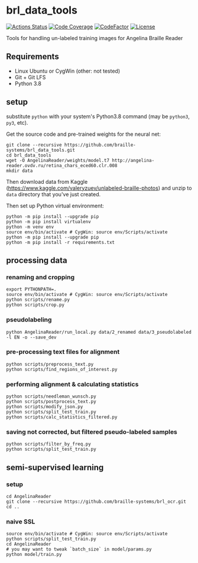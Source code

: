 # brl_data_tools

[![Actions Status](https://github.com/braille-systems/brl_data_tools/workflows/Python%20CI/badge.svg?branch=main)](https://github.com/braille-systems/brl_data_tools/actions)
[![Code Coverage](https://codecov.io/gh/braille-systems/brl_data_tools/branch/main/graph/badge.svg)](https://codecov.io/gh/braille-systems/brl_data_tools)
[![CodeFactor](https://www.codefactor.io/repository/github/braille-systems/brl_data_tools/badge)](https://www.codefactor.io/repository/github/braille-systems/brl_data_tools)
[![License](https://img.shields.io/badge/License-Apache%202.0-blue.svg)](https://opensource.org/licenses/Apache-2.0)

Tools for handling un-labeled training images for Angelina Braille Reader

## Requirements

- Linux Ubuntu or CygWin (other: not tested)
- Git + Git LFS
- Python 3.8


## setup

substitute `python` with your system's Python3.8 command (may be `python3`, `py3`, etc).

Get the source code and pre-trained weights for the neural net:
```shell script
git clone --recursive https://github.com/braille-systems/brl_data_tools.git
cd brl_data_tools
wget -O AngelinaReader/weights/model.t7 http://angelina-reader.ovdv.ru/retina_chars_eced60.clr.008
mkdir data
```
Then download data from Kaggle (https://www.kaggle.com/valeryzuev/unlabeled-braille-photos) and unzip to `data` directory that you've just created.

Then set up Python virtual environment:
```shell script
python -m pip install --upgrade pip
python -m pip install virtualenv
python -m venv env
source env/bin/activate # CygWin: source env/Scripts/activate
python -m pip install --upgrade pip
python -m pip install -r requirements.txt
```
## processing data
### renaming and cropping
```shell script
export PYTHONPATH=.
source env/bin/activate # CygWin: source env/Scripts/activate
python scripts/rename.py
python scripts/crop.py
```

### pseudolabeling
```shell script
python AngelinaReader/run_local.py data/2_renamed data/3_pseudolabeled -l EN -o --save_dev
```

### pre-processing text files for alignment
```shell script
python scripts/preprocess_text.py
python scripts/find_regions_of_interest.py
```

### performing alignment & calculating statistics
```shell script
python scripts/needleman_wunsch.py
python scripts/postprocess_text.py
python scripts/modify_json.py
python scripts/split_test_train.py
python scripts/calc_statistics_filtered.py
```

### saving not corrected, but filtered pseudo-labeled samples
```shell script
python scripts/filter_by_freq.py
python scripts/split_test_train.py
```

## semi-supervised learning
### setup
```shell script
cd AngelinaReader
git clone --recursive https://github.com/braille-systems/brl_ocr.git
cd ..
```
### naive SSL
```shell script
source env/bin/activate # CygWin: source env/Scripts/activate
python scripts/split_test_train.py
cd AngelinaReader
# you may want to tweak `batch_size` in model/params.py
python model/train.py
```
